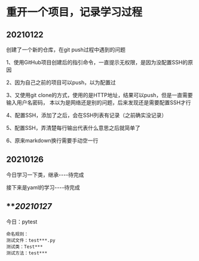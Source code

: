 # 重开一个项目，记录学习过程

## **20210122**

创建了一个新的仓库，在git push过程中遇到的问题

1、使用GitHub项目创建后的指引命令，一直提示无权限，是因为没配置SSH的原因

2、因为自己之前的项目可以push，以为配置过

3、又使用git clone的方式，使用的是HTTP地址，结果可以push，但是一直需要输入用户名密码，
本以为是网络还是别的问题，后来发现还是需要配置SSH才行

4、配置SSH，添加了之后，会在SSH列表有记录（之前确实没记录）

5、配置SSH，弄清楚每行输出代表什么意思之后就简单了

6、原来markdown换行需要手动空一行



## **20210126**

今日学习一下类，继承----待完成

接下来是yaml的学习----待完成

## ***20210127*

今日：pytest

    命名规则：
    测试文件：test***.py
    测试类：Test***
    测试方法：test***